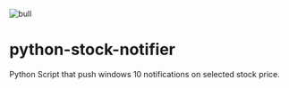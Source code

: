 ![bull](images/bull.ico)
# python-stock-notifier
Python Script that push windows 10 notifications on selected stock price.
